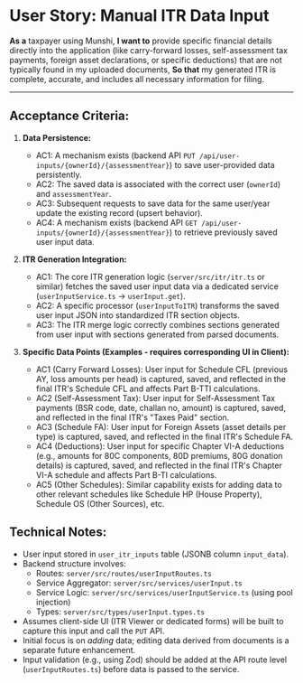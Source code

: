 # User Story: Manual ITR Data Input

**As a** taxpayer using Munshi,
**I want to** provide specific financial details directly into the application (like carry-forward losses, self-assessment tax payments, foreign asset declarations, or specific deductions) that are not typically found in my uploaded documents,
**So that** my generated ITR is complete, accurate, and includes all necessary information for filing.

---

## Acceptance Criteria:

1.  **Data Persistence:**
    *   AC1: A mechanism exists (backend API `PUT /api/user-inputs/{ownerId}/{assessmentYear}`) to save user-provided data persistently.
    *   AC2: The saved data is associated with the correct user (`ownerId`) and `assessmentYear`.
    *   AC3: Subsequent requests to save data for the same user/year update the existing record (upsert behavior).
    *   AC4: A mechanism exists (backend API `GET /api/user-inputs/{ownerId}/{assessmentYear}`) to retrieve previously saved user input data.

2.  **ITR Generation Integration:**
    *   AC1: The core ITR generation logic (`server/src/itr/itr.ts` or similar) fetches the saved user input data via a dedicated service (`userInputService.ts` -> `userInput.get`).
    *   AC2: A specific processor (`userInputToITR`) transforms the saved user input JSON into standardized ITR section objects.
    *   AC3: The ITR merge logic correctly combines sections generated from user input with sections generated from parsed documents.

3.  **Specific Data Points (Examples - requires corresponding UI in Client):**
    *   AC1 (Carry Forward Losses): User input for Schedule CFL (previous AY, loss amounts per head) is captured, saved, and reflected in the final ITR's Schedule CFL and affects Part B-TTI calculations.
    *   AC2 (Self-Assessment Tax): User input for Self-Assessment Tax payments (BSR code, date, challan no, amount) is captured, saved, and reflected in the final ITR's "Taxes Paid" section.
    *   AC3 (Schedule FA): User input for Foreign Assets (asset details per type) is captured, saved, and reflected in the final ITR's Schedule FA.
    *   AC4 (Deductions): User input for specific Chapter VI-A deductions (e.g., amounts for 80C components, 80D premiums, 80G donation details) is captured, saved, and reflected in the final ITR's Chapter VI-A schedule and affects Part B-TI calculations.
    *   AC5 (Other Schedules): Similar capability exists for adding data to other relevant schedules like Schedule HP (House Property), Schedule OS (Other Sources), etc.

## Technical Notes:

*   User input stored in `user_itr_inputs` table (JSONB column `input_data`).
*   Backend structure involves:
    *   Routes: `server/src/routes/userInputRoutes.ts`
    *   Service Aggregator: `server/src/services/userInput.ts`
    *   Service Logic: `server/src/services/userInputService.ts` (using pool injection)
    *   Types: `server/src/types/userInput.types.ts`
*   Assumes client-side UI (ITR Viewer or dedicated forms) will be built to capture this input and call the `PUT` API.
*   Initial focus is on *adding* data; editing data derived from documents is a separate future enhancement.
*   Input validation (e.g., using Zod) should be added at the API route level (`userInputRoutes.ts`) before data is passed to the service. 